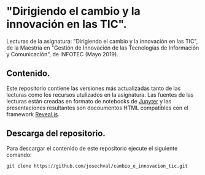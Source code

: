 # "Dirigiendo el cambio y la innovación en las TIC".

Lecturas de la asignatura: "Dirigiendo el cambio y la innovación en las TIC", de la 
Maestría en "Gestión de Innovación de las Tecnologías de Información y Comunicación", de INFOTEC (Mayo 2019).

## Contenido.
Este repositorio contiene las versiones más actualizadas tanto de las lecturas como los recursos utulizados en la asignatura. Las fuentes de las lecturas están creadas en formato de notebooks de [Jupyter](https://jupyter.org) y las presentaciones resultantes son docoumentos HTML compatibles con el framework [Reveal.js](https://revealjs.com).

## Descarga del repositorio.

Para descargar el contenido de este repositorio ejecute el siguiente comando:

```git clone https://github.com/josechval/cambio_e_innovacion_tic.git```